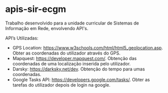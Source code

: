 # apis-sir-ecgm
Trabalho desenvolvido para a unidade curricular de Sistemas de Informação em Rede, envolvendo API's.

API’s Utilizadas:
- GPS Location: https://www.w3schools.com/html/html5_geolocation.asp.
 Obter as coordenadas do utilizador através do GPS.
- Mapquest: https://developer.mapquest.com/.
Obtenção das coordenadas de uma localização inserida pelo utilizador.
- Darsky: https://darksky.net/dev.
 Obtenção do tempo para umas coordenadas.
- Google Tasks API: https://developers.google.com/tasks/.
 Obter as tarefas do utilizador depois de login na google.
